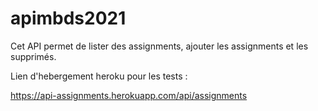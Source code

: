 # apimbds2021

Cet API permet de lister des assignments, ajouter les assignments et les supprimés.

Lien d'hebergement heroku pour les tests :

https://api-assignments.herokuapp.com/api/assignments
